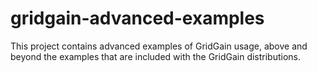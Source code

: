 gridgain-advanced-examples
=========================

This project contains advanced examples of GridGain usage, above and beyond the examples that are included with the GridGain distributions.
